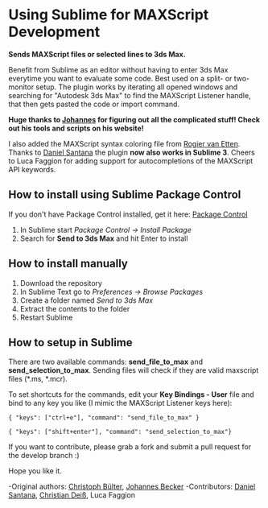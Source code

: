 Using Sublime for MAXScript Development
================

**Sends MAXScript files or selected lines to 3ds Max.**

Benefit from Sublime as an editor without having to enter 3ds Max everytime you want to evaluate some code. Best used on a split- or two-monitor setup. The plugin works by iterating all opened windows and searching for "Autodesk 3ds Max" to find the MAXScript Listener handle, that then gets pasted the code or import command.

**Huge thanks to [Johannes](http://alfastuff.wordpress.com "Johannes") for figuring out all the
complicated stuff! Check out his tools and scripts on his website!**

I also added the MAXScript syntax coloring file from [Rogier van Etten](http://www.linkedin.com/in/frambooz).
Thanks to [Daniel Santana](http://github.com/dgsantana) the plugin **now also works in Sublime 3**.
Cheers to Luca Faggion for adding support for autocompletions of the MAXScript API keywords.

How to install using Sublime Package Control
------------------
If you don't have Package Control installed, get it here: [Package Control](https://sublime.wbond.net/installation#st2)

1. In Sublime start *Package Control -> Install Package*
2. Search for **Send to 3ds Max** and hit Enter to install

How to install manually
------------------
1. Download the repository
2. In Sublime Text go to *Preferences -> Browse Packages*
3. Create a folder named *Send to 3ds Max*
4. Extract the contents to the folder
5. Restart Sublime

How to setup in Sublime
------------------
There are two available commands: **send_file_to_max** and **send_selection_to_max**.
Sending files will check if they are valid maxscript files (*.ms, *.mcr).

To set shortcuts for the commands, edit your **Key Bindings - User** file and bind to any key you like (I mimic the MAXScript Listener keys here):

```{ "keys": ["ctrl+e"], "command": "send_file_to_max" }```

```{ "keys": ["shift+enter"], "command": "send_selection_to_max"}```

If you want to contribute, please grab a fork and submit a pull request for the develop branch :)

Hope you like it.



-Original authors: [Christoph Bülter](http://www.cbuelter.de "www.cbuelter.de"), [Johannes Becker](http://alfastuff.wordpress.com "http://alfastuff.wordpress.com")
-Contributors: [Daniel Santana]("http://github.com/dgsantana"), [Christian Deiß]("http://de.linkedin.com/pub/christian-dei%C3%9F/2a/915/ba5"), Luca Faggion